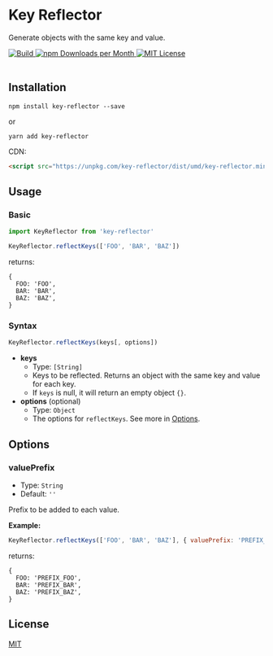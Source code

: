 <h1>Key Reflector</h1>
<p>Generate objects with the same key and value.</p>
<a href="https://circleci.com/gh/Amabel/key-reflector">
  <img src="https://img.shields.io/circleci/build/github/Amabel/key-reflector.svg?style=for-the-badge" alt="Build">
</a>
<a href="#">
  <img src="https://img.shields.io/npm/v/key-reflector.svg?style=for-the-badge&color=44cc12" alt="npm Downloads per Month">
<a>

<a href="https://github.com/Amabel/key-reflector/blob/master/LICENSE">
  <img src="https://img.shields.io/github/license/amabel/key-reflector.svg?style=for-the-badge" alt="MIT License">
</a>
<br><br>

## Installation

```
npm install key-reflector --save
```

or

```
yarn add key-reflector
```

CDN:

```html
<script src="https://unpkg.com/key-reflector/dist/umd/key-reflector.min.js"></script>
```

## Usage

### Basic

```javascript
import KeyReflector from 'key-reflector'

KeyReflector.reflectKeys(['FOO', 'BAR', 'BAZ'])
```

returns:

```
{
  FOO: 'FOO',
  BAR: 'BAR',
  BAZ: 'BAZ',
}
```

### Syntax

```javascript
KeyReflector.reflectKeys(keys[, options])
```

- **keys**
  - Type: `[String]`
  - Keys to be reflected. Returns an object with the same key and value for each key.
  - If `keys` is null, it will return an empty object `{}`.
- **options** (optional)
  - Type: `Object`
  - The options for `reflectKeys`. See more in [Options](#Options).


## Options

### **valuePrefix**

- Type: `String`
- Default: `''`

Prefix to be added to each value.

**Example:**

```javascript
KeyReflector.reflectKeys(['FOO', 'BAR', 'BAZ'], { valuePrefix: 'PREFIX_'})
```

returns:

```
{
  FOO: 'PREFIX_FOO',
  BAR: 'PREFIX_BAR',
  BAZ: 'PREFIX_BAZ',
}
```


## License

[MIT](https://github.com/Amabel/key-reflector/blob/master/LICENSE)
